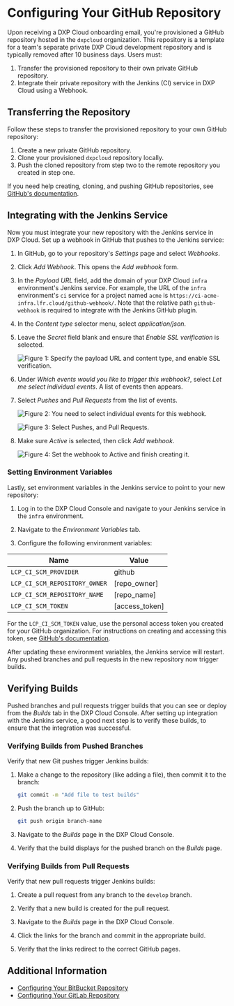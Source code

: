 # Configuring Your GitHub Repository

Upon receiving a DXP Cloud onboarding email, you're provisioned a GitHub repository hosted in the `dxpcloud` organization. This repository is a template for a team's separate private DXP Cloud development repository and is typically removed after 10 business days. Users must:

1. Transfer the provisioned repository to their own private GitHub repository.
1. Integrate their private repository with the Jenkins (CI) service in DXP Cloud using a Webhook.

## Transferring the Repository

Follow these steps to transfer the provisioned repository to your own GitHub repository:

1. Create a new private GitHub repository.
1. Clone your provisioned `dxpcloud` repository locally.
1. Push the cloned repository from step two to the remote repository you created in step one.

If you need help creating, cloning, and pushing GitHub repositories, see [GitHub's documentation](https://help.github.com).

## Integrating with the Jenkins Service

Now you must integrate your new repository with the Jenkins service in DXP Cloud. Set up a webhook in GitHub that pushes to the Jenkins service:

1. In GitHub, go to your repository's *Settings* page and select *Webhooks*.
1. Click *Add Webhook*. This opens the *Add webhook* form.
1. In the *Payload URL* field, add the domain of your DXP Cloud `infra` environment's Jenkins service. For example, the URL of the `infra` environment's `ci` service for a project named `acme` is `https://ci-acme-infra.lfr.cloud/github-webhook/`. Note that the relative path `github-webhook` is required to integrate with the Jenkins GitHub plugin.
1. In the *Content type* selector menu, select *application/json*.
1. Leave the *Secret* field blank and ensure that *Enable SSL verification* is selected.

    ![Figure 1: Specify the payload URL and content type, and enable SSL verification.](./configuring-your-github-repository/images/webhook-1.png)

1. Under *Which events would you like to trigger this webhook?*, select *Let me select individual events*. A list of events then appears.

1. Select *Pushes* and *Pull Requests* from the list of events.

    ![Figure 2: You need to select individual events for this webhook.](./configuring-your-github-repository/images/webhook-2.png)

    ![Figure 3: Select Pushes, and Pull Requests.](./configuring-your-github-repository/images/webhook-3.png)

1. Make sure *Active* is selected, then click *Add webhook*.

    ![Figure 4: Set the webhook to Active and finish creating it.](./configuring-your-github-repository/images/webhook-4.png)

### Setting Environment Variables

Lastly, set environment variables in the Jenkins service to point to your new repository:

1. Log in to the DXP Cloud Console and navigate to your Jenkins service in the `infra` environment.

1. Navigate to the *Environment Variables* tab.

1. Configure the following environment variables:

| Name | Value |
| ---  | ---   |
| `LCP_CI_SCM_PROVIDER` | github  |
| `LCP_CI_SCM_REPOSITORY_OWNER` | [repo_owner] |
| `LCP_CI_SCM_REPOSITORY_NAME` | [repo_name] |
| `LCP_CI_SCM_TOKEN` | [access_token] |

For the `LCP_CI_SCM_TOKEN` value, use the personal access token you created for your GitHub organization. For instructions on creating and accessing this token, see [GitHub's documentation](https://help.github.com/articles/creating-a-personal-access-token-for-the-command-line).

After updating these environment variables, the Jenkins service will restart. Any pushed branches and pull requests in the new repository now trigger builds.

## Verifying Builds

Pushed branches and pull requests trigger builds that you can see or deploy from the _Builds_ tab in the DXP Cloud Console. After setting up integration with the Jenkins service, a good next step is to verify these builds, to ensure that the integration was successful.

### Verifying Builds from Pushed Branches

Verify that new Git pushes trigger Jenkins builds:

1. Make a change to the repository (like adding a file), then commit it to the branch:

    ```bash
    git commit -m "Add file to test builds"
    ```

1. Push the branch up to GitHub:

    ```bash
    git push origin branch-name
    ```

1. Navigate to the _Builds_ page in the DXP Cloud Console.

1. Verify that the build displays for the pushed branch on the _Builds_ page.

### Verifying Builds from Pull Requests

Verify that new pull requests trigger Jenkins builds:

1. Create a pull request from any branch to the `develop` branch.

1. Verify that a new build is created for the pull request.

1. Navigate to the _Builds_ page in the DXP Cloud Console.

1. Click the links for the branch and commit in the appropriate build.

1. Verify that the links redirect to the correct GitHub pages.

## Additional Information

* [Configuring Your BitBucket Repository](./configuring-your-bitbucket-repository.md)
* [Configuring Your GitLab Repository](./configuring-your-gitlab-repository.md)
